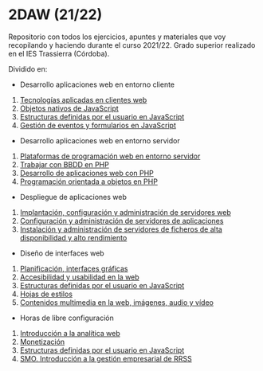 # 2DAW (21/22)
Repositorio con todos los ejercicios, apuntes y materiales que voy recopilando y haciendo durante el curso 2021/22. Grado superior realizado en el IES Trassierra (Córdoba).

Dividido en:
- Desarrollo aplicaciones web en entorno cliente
<ol>
  <li><a href="https://github.com/HenestrosaConH/2DAW/tree/main/Desarrollo%20web%20en%20entorno%20cliente/U1%20Tecnolog%C3%ADas%20aplicadas%20en%20clientes%20web">Tecnologías aplicadas en clientes web</a></li>
  <li><a href="https://github.com/HenestrosaConH/2DAW/tree/main/Desarrollo%20web%20en%20entorno%20cliente/U2%20Objetos%20nativos%20de%20JavaScript">Objetos nativos de JavaScript</a></li>
  <li><a href="https://github.com/HenestrosaConH/2DAW/tree/main/Desarrollo%20web%20en%20entorno%20cliente/U3%20Estructuras%20definidas%20por%20el%20usuario%20en%20JavaScript">Estructuras definidas por el usuario en JavaScript</a></li>
  <li><a href="https://github.com/HenestrosaConH/2DAW/tree/main/Desarrollo%20web%20en%20entorno%20cliente/U4%20Gesti%C3%B3n%20de%20eventos%20y%20formularios%20en%20JavaScript">Gestión de eventos y formularios en JavaScript</a></li>
</ol>

- Desarrollo aplicaciones web en entorno servidor 
<ol>
  <li><a href="https://github.com/HenestrosaConH/2DAW/tree/main/Desarrollo%20web%20en%20entorno%20servidor/U1%20Plataformas%20de%20programaci%C3%B3n%20web%20en%20entorno%20servidor">Plataformas de programación web en entorno servidor</a></li>
  <li><a href="https://github.com/HenestrosaConH/2DAW/tree/main/Desarrollo%20web%20en%20entorno%20servidor/U2%20Trabajar%20con%20BBDD%20en%20PHP">Trabajar con BBDD en PHP</a></li>
  <li><a href="https://github.com/HenestrosaConH/2DAW/tree/main/Desarrollo%20web%20en%20entorno%20servidor/U3%20Desarrollo%20de%20aplicaciones%20web%20con%20PHP">Desarrollo de aplicaciones web con PHP</a></li>
  <li><a href="https://github.com/HenestrosaConH/2DAW/tree/main/Desarrollo%20web%20en%20entorno%20servidor/U4%20Programaci%C3%B3n%20orientada%20a%20objetos%20en%20PHP">Programación orientada a objetos en PHP</a></li>
</ol>

- Despliegue de aplicaciones web 
<ol>
  <li><a href="https://github.com/HenestrosaConH/2DAW/tree/main/Despliegue%20de%20aplicaciones%20web/U1%20Implantaci%C3%B3n%2C%20configuraci%C3%B3n%20y%20administraci%C3%B3n%20de%20servidores%20web">Implantación, configuración y administración de servidores web</a></li>
  <li><a href="https://github.com/HenestrosaConH/2DAW/tree/main/Despliegue%20de%20aplicaciones%20web/U2%20Configuraci%C3%B3n%20y%20administraci%C3%B3n%20de%20servidores%20de%20aplicaciones">Configuración y administración de servidores de aplicaciones</a></li>
  <li><a href="https://github.com/HenestrosaConH/2DAW/tree/main/Despliegue%20de%20aplicaciones%20web/U3%20Instalaci%C3%B3n%20y%20administraci%C3%B3n%20de%20servidores%20de%20ficheros%20de%20alta%20disponibilidad%20y%20alto%20rendimiento">Instalación y administración de servidores de ficheros de alta disponibilidad y alto rendimiento</a></li>
</ol>

- Diseño de interfaces web
<ol>
  <li><a href="https://github.com/HenestrosaConH/2DAW/tree/main/Dise%C3%B1o%20de%20interfaces%20web/U1%20Planificaci%C3%B3n%20interfaces%20gr%C3%A1ficas">Planificación, interfaces gráficas</a></li>
  <li><a href="https://github.com/HenestrosaConH/2DAW/tree/main/Dise%C3%B1o%20de%20interfaces%20web/U2%20Accesibilidad%20y%20usabilidad%20en%20la%20web">Accesibilidad y usabilidad en la web</a></li>
  <li><a href="https://github.com/HenestrosaConH/2DAW/tree/main/Desarrollo%20web%20en%20entorno%20cliente/U3%20Estructuras%20definidas%20por%20el%20usuario%20en%20JavaScript">Estructuras definidas por el usuario en JavaScript</a></li>
  <li><a href="https://github.com/HenestrosaConH/2DAW/tree/main/Dise%C3%B1o%20de%20interfaces%20web/U3%20Hojas%20de%20estilos">Hojas de estilos</a></li>
  <li><a href="https://github.com/HenestrosaConH/2DAW/tree/main/Dise%C3%B1o%20de%20interfaces%20web/U4%20Contenidos%20multimedia%20en%20la%20web%20im%C3%A1genes%2C%20audio%20y%20v%C3%ADdeo">Contenidos multimedia en la web, imágenes, audio y vídeo</a></li>
</ol>

- Horas de libre configuración
<ol>
  <li><a href="https://github.com/HenestrosaConH/2DAW/tree/main/%5BHoras%20de%20libre%20configuraci%C3%B3n%5D%20Posicionamiento%20Web/U1%20Introduccion%20a%20la%20anal%C3%ADtica%20web">Introducción a la analítica web</a></li>
  <li><a href="https://github.com/HenestrosaConH/2DAW/tree/main/%5BHoras%20de%20libre%20configuraci%C3%B3n%5D%20Posicionamiento%20Web/U2%20Monetizaci%C3%B3n">Monetización</a></li>
  <li><a href="https://github.com/HenestrosaConH/2DAW/tree/main/Desarrollo%20web%20en%20entorno%20cliente/U3%20Estructuras%20definidas%20por%20el%20usuario%20en%20JavaScript">Estructuras definidas por el usuario en JavaScript</a></li>
  <li><a href="https://github.com/HenestrosaConH/2DAW/tree/main/%5BHoras%20de%20libre%20configuraci%C3%B3n%5D%20Posicionamiento%20Web/U3%20SMO.%20Introduccion%20a%20la%20gesti%C3%B3n%20empresarial%20de%20RRSS">SMO. Introducción a la gestión empresarial de RRSS</a></li>
</ol>
